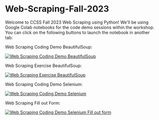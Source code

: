 # Web-Scraping-Fall-2023
Welcome to CCSS Fall 2023 Web Scraping using Python! We'll be using Google Colab notebooks for the code demo sessions within the workshop. You can click on the following buttons to launch the notebook in another tab:

Web Scraping Coding Demo BeautifulSoup:

[![Web Scraping Coding Demo BeautifulSoup](https://colab.research.google.com/assets/colab-badge.svg)](https://colab.research.google.com/drive/1FM2lQlVqkq8t1gu9paKacfcnLIfAHZKV?ouid=117340435050962348521&usp=drive_link)

Web Scraping Exercise BeautifulSoup:

[![Web Scraping Exercise BeautifulSoup](https://colab.research.google.com/assets/colab-badge.svg)](https://colab.research.google.com/drive/1Qv-qfO-ZWlI375GFRcOaNXVDq7a3WeTq?ouid=117340435050962348521&usp=drive_link)

Web Scraping Coding Demo Selenium:

[![Web Scraping Coding Demo Selenium](https://colab.research.google.com/assets/colab-badge.svg)](https://colab.research.google.com/drive/1u46hzYInfiy9ZaT2NuJfdlnhDuGQaEBF?usp=drive_link)

Web Scraping Fill out Form:

[![Web Scraping Coding Demo Selenium Fill out form](https://colab.research.google.com/assets/colab-badge.svg)](https://drive.google.com/file/d/1p9k5nr08J_YIxsu8_SB7pt4krD8ApqBw/view?usp=sharing)
